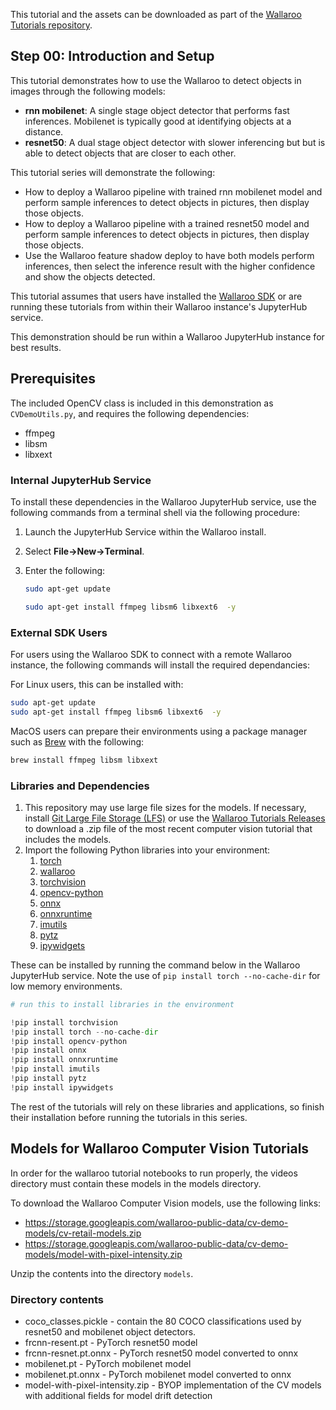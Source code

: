This tutorial and the assets can be downloaded as part of the [Wallaroo Tutorials repository](https://github.com/WallarooLabs/Wallaroo_Tutorials/tree/main/wallaroo-model-cookbooks/computer-vision).

## Step 00: Introduction and Setup

This tutorial demonstrates how to use the Wallaroo to detect objects in images through the following models:

* **rnn mobilenet**: A single stage object detector that performs fast inferences.  Mobilenet is typically good at identifying objects at a distance.
* **resnet50**:  A dual stage object detector with slower inferencing but but is able to detect objects that are closer to each other.

This tutorial series will demonstrate the following:

* How to deploy a Wallaroo pipeline with trained rnn mobilenet model and perform sample inferences to detect objects in pictures, then display those objects.
* How to deploy a Wallaroo pipeline with a trained resnet50 model and perform sample inferences to detect objects in pictures, then display those objects.
* Use the Wallaroo feature shadow deploy to have both models perform inferences, then select the inference result with the higher confidence and show the objects detected.

This tutorial assumes that users have installed the [Wallaroo SDK](https://pypi.org/project/wallaroo/) or are running these tutorials from within their Wallaroo instance's JupyterHub service.

This demonstration should be run within a Wallaroo JupyterHub instance for best results.

## Prerequisites

The included OpenCV class is included in this demonstration as `CVDemoUtils.py`, and requires the following dependencies:

* ffmpeg
* libsm
* libxext

### Internal JupyterHub Service

To install these dependencies in the Wallaroo JupyterHub service, use the following commands from a terminal shell via the following procedure:

1. Launch the JupyterHub Service within the Wallaroo install.
1. Select **File->New->Terminal**.
1. Enter the following:

    ```bash
    sudo apt-get update
    ```

    ```bash
    sudo apt-get install ffmpeg libsm6 libxext6  -y
    ```

### External SDK Users

For users using the Wallaroo SDK to connect with a remote Wallaroo instance, the following commands will install the required dependancies:

For Linux users, this can be installed with:

```bash
sudo apt-get update
sudo apt-get install ffmpeg libsm6 libxext6  -y
```

MacOS users can prepare their environments using a package manager such as [Brew](https://brew.sh/) with the following:

```bash
brew install ffmpeg libsm libxext
```

### Libraries and Dependencies

1. This repository may use large file sizes for the models.  If necessary, install [Git Large File Storage (LFS)](https://git-lfs.com) or use the [Wallaroo Tutorials Releases](https://github.com/WallarooLabs/Wallaroo_Tutorials/releases) to download a .zip file of the most recent computer vision tutorial that includes the models.
1. Import the following Python libraries into your environment:
    1. [torch](https://pypi.org/project/torch/)
    1. [wallaroo](https://pypi.org/project/wallaroo/)
    1. [torchvision](https://pypi.org/project/torchvision/)
    1. [opencv-python](https://pypi.org/project/opencv-python/)
    1. [onnx](https://pypi.org/project/onnx/)
    1. [onnxruntime](https://pypi.org/project/onnxruntime/)
    1. [imutils](https://pypi.org/project/imutils/)
    1. [pytz](https://pypi.org/project/pytz/)
    1. [ipywidgets](https://pypi.org/project/ipywidgets/)

These can be installed by running the command below in the Wallaroo JupyterHub service.  Note the use of `pip install torch --no-cache-dir` for low memory environments.

```python
# run this to install libraries in the environment

!pip install torchvision
!pip install torch --no-cache-dir
!pip install opencv-python
!pip install onnx
!pip install onnxruntime
!pip install imutils
!pip install pytz
!pip install ipywidgets
```

The rest of the tutorials will rely on these libraries and applications, so finish their installation before running the tutorials in this series.

## Models for Wallaroo Computer Vision Tutorials

In order for the wallaroo tutorial notebooks to run properly, the videos directory must contain these models in the models directory.

To download the Wallaroo Computer Vision models, use the following links:

* https://storage.googleapis.com/wallaroo-public-data/cv-demo-models/cv-retail-models.zip
* https://storage.googleapis.com/wallaroo-public-data/cv-demo-models/model-with-pixel-intensity.zip

Unzip the contents into the directory `models`.

### Directory contents

* coco_classes.pickle - contain the 80 COCO classifications used by resnet50 and mobilenet object detectors.  
* frcnn-resent.pt - PyTorch resnet50 model
* frcnn-resnet.pt.onnx - PyTorch resnet50 model converted to onnx
* mobilenet.pt - PyTorch mobilenet model
* mobilenet.pt.onnx - PyTorch mobilenet model converted to onnx
* model-with-pixel-intensity.zip - BYOP implementation of the CV models with additional fields for model drift detection

